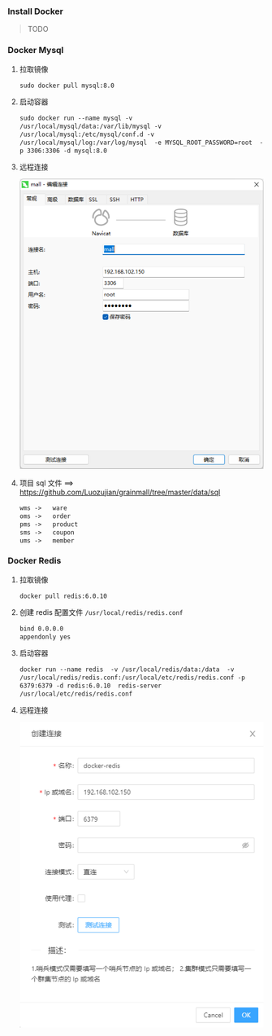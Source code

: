 ### Install Docker

> TODO

### Docker Mysql

1. 拉取镜像

   ```shell
   sudo docker pull mysql:8.0
   ```

2. 启动容器

   ```shell
   sudo docker run --name mysql -v /usr/local/mysql/data:/var/lib/mysql -v /usr/local/mysql:/etc/mysql/conf.d -v /usr/local/mysql/log:/var/log/mysql  -e MYSQL_ROOT_PASSWORD=root  -p 3306:3306 -d mysql:8.0
   ```

3. 远程连接

     ![image-20220529134355334](02_环境搭建.assets/image-20220529134355334.png)

4. 项目 sql 文件 ==> https://github.com/Luozujian/grainmall/tree/master/data/sql

    ```
    wms ->   ware
    oms ->   order
    pms ->   product
    sms ->   coupon
    ums ->   member
    ```

### Docker Redis

1. 拉取镜像

   ```shell
   docker pull redis:6.0.10
   ```

2. 创建 redis 配置文件 `/usr/local/redis/redis.conf`

   ```text
   bind 0.0.0.0 
   appendonly yes
   ```

3. 启动容器

   ```shell
   docker run --name redis  -v /usr/local/redis/data:/data  -v /usr/local/redis/redis.conf:/usr/local/etc/redis/redis.conf -p 6379:6379 -d redis:6.0.10  redis-server /usr/local/etc/redis/redis.conf
   ```

4. 远程连接

    ![image-20220529134720021](02_环境搭建.assets/image-20220529134720021.png)

   

   


